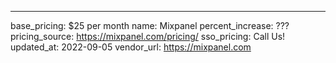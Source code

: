 ---
base_pricing: $25 per month
name: Mixpanel
percent_increase: ???
pricing_source: https://mixpanel.com/pricing/
sso_pricing: Call Us!
updated_at: 2022-09-05
vendor_url: https://mixpanel.com
